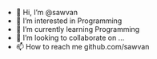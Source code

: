 - 👋 Hi, I’m @sawvan
- 👀 I’m interested in Programming
- 🌱 I’m currently learning Programming
- 💞️ I’m looking to collaborate on ...
- 📫 How to reach me github.com/sawvan

<!---
sawvan/sawvan is a ✨ special ✨ repository because its `README.md` (this file) appears on your GitHub profile.
You can click the Preview link to take a look at your changes.
--->
